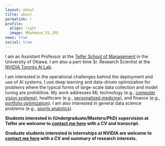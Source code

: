 ```yaml
---
layout: about
title: about
permalink: /
profile:
  align: right 
  image: RMahmood_V2.JPG
news: true
social: true
---
```



I am an Assistant Professor at the [Telfer School of Management](https://telfer.uottawa.ca/en/) in the University of Ottawa. 
I am also a part-time Sr. Research Scientist at the [NVIDIA Toronto AI Lab](https://nv-tlabs.github.io).
<!--
I completed my PhD in [Industrial Engineering](https://www.mie.utoronto.ca) and my MASc and BASc in [Electrical Engineering](https://www.ece.utoronto.ca), all at the University of Toronto. 
-->



I am interested in the operational challenges behind the deployment and use of AI systems.
I use deep learning and data-driven optimization for problems where the typical forms of large-scale data collection and model tuning are prohibitive. 
My work addresses ML technology (e.g., [computer vision systems](https://nv-tlabs.github.io/LearnOptimizeCollect/)), healthcare (e.g., [personalized medicine](https://www.aapm.org/GrandChallenge/OpenKBP/)), and finance (e.g., [portfolio optimization](https://arxiv.org/pdf/1805.09293.pdf)). 
I am also interested in general data science problems (e.g., [sports analytics](https://pubsonline.informs.org/do/10.1287/orms.2021.05.29/full://pubsonline.informs.org/do/10.1287/orms.2021.05.29/full/)).





**Students interested in (Undergraduate/Masters/PhD) supervision at Telfer are welcome to [contact me here](mailto:mahmood@telfer.uottawa.ca) with a CV and transcript.**

**Graduate students interested in internships at NVIDIA are welcome to [contact me here](mailto:rmahmood@nvidia.com) with a CV and summary of research interests.** 

<!--
Before the COVID-19 pandemic, I was an avid traveller. In 2017, I completed a personal milestone of traveling to every continent (not including Antarctica). My current goal of future destinations include Azerbaijan and South Africa.
-->




